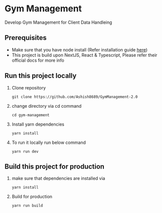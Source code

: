 # Gym Management

Develop Gym Management for Client Data Handleing

## Prerequisites

-   Make sure that you have node install (Refer installation guide [here](https://nodejs.org/en/download/))
-   This project is build upon NextJS, React & Typescript, Please refer their official docs for more info

## Run this project locally

1. Clone repository

    ```
    git clone https://github.com/Ashish8689/GymManagement-2.0
    ```

2. change directory via cd command

    ```
    cd gym-management
    ```

3. Install yarn dependencies

    ```
    yarn install
    ```

4. To run it locally run below command
    ```
    yarn run dev
    ```

## Build this project for production

1. make sure that dependencies are installed via

    ```
    yarn install
    ```

2. Build for production
    ```
    yarn run build
    ```
